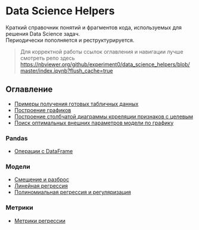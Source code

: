 # Data Science Helpers

Краткий справочник понятий и фрагментов кода, используемых для решения Data Science задач.\
Периодически пополняется и реструктурируется.

> Для корректной работы ссылок оглавления и навигации лучше смотреть репо здесь
> https://nbviewer.org/github/experiment0/data_science_helpers/blob/master/index.ipynb?flush_cache=true

## Оглавление

- [Примеры получения готовых табличных данных](./articles/data_examples.ipynb)
- [Построение графиков](./articles/building_graphs.ipynb)
- [Построение столбчатой диаграммы крреляции признаков с целевым](./articles/corr_bar_with_target.ipynb)
- [Поиск оптимальных внешних параметров модели по графику](./articles/hyperparameter_plot.ipynb)

### Pandas
- [Операции с DataFrame](./articles/create_dataframe.ipynb)

### Модели
- [Смещение и разброс](./articles/bias_and_variance.ipynb)
- [Линейная регрессия](./articles/linear_regression.ipynb)
- [Полиномиальная регрессия и регуляризация](./articles/polynomial_regression.ipynb)

### Метрики
- [Метрики регрессии](./articles/regression_metrics.ipynb)
